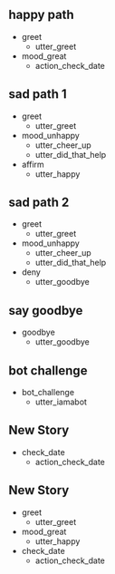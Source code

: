 ## happy path
* greet
  - utter_greet
* mood_great
  - action_check_date

## sad path 1
* greet
  - utter_greet
* mood_unhappy
  - utter_cheer_up
  - utter_did_that_help
* affirm
  - utter_happy

## sad path 2
* greet
  - utter_greet
* mood_unhappy
  - utter_cheer_up
  - utter_did_that_help
* deny
  - utter_goodbye

## say goodbye
* goodbye
  - utter_goodbye

## bot challenge
* bot_challenge
  - utter_iamabot

## New Story
* check_date
    - action_check_date

## New Story

* greet
    - utter_greet
* mood_great
    - utter_happy
* check_date
    - action_check_date
